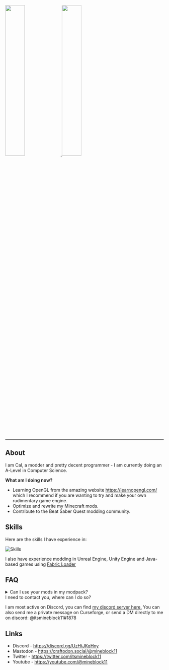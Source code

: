 <div align="left">
            
<a href="https://mineblock11.dev/beat-saber/mods" target="_blank">
  <img width="35%" height="auto" src="https://github.com/mineblock11/mineblock11/blob/master/bsmodse-.png?raw=true" />
</a>

<a href="https://www.curseforge.com/members/itsmineblock11/projects" target="_blank">
  <img width="35%" height="auto" src="https://github.com/mineblock11/mineblock11/blob/master/mcmodse-.png?raw=true" />
</a>

</div>

<hr />

## About

I am Cal, a modder and pretty decent programmer - I am currently doing an A-Level in Computer Science.

**What am I doing now?** 

- Learning OpenGL from the amazing website https://learnopengl.com/ which I recommend if you are wanting to try and make your own rudimentary game engine.
- Optimize and rewrite my Minecraft mods.
- Contribute to the Beat Saber Quest modding community.

## Skills

Here are the skills I have experience in:

![Skills](https://skillicons.dev/icons?i=cpp,c,cmake,cs,java,unity,html,js,scss,idea,visualstudio,figma&perline=6)

I also have experience modding in Unreal Engine, Unity Engine and Java-based games using [Fabric Loader](https://github.com/fabricmc/fabric-loader)

## FAQ

<details>
  <summary>Can I use your mods in my modpack?</summary>
 
  You have full permission to include my mods in modpacks ***with credit given either in the changelog or description of the modpack*** on curseforge/modrinth. Credits include a link to the mod's curseforge or modrinth page. Exceptions can be granted by DMing me on discord.
  
</details>



<detais>
  <summary>I need to contact you, where can I do so?</summary>
 
  I am most active on Discord, you can find [my discord server here.](https://discord.gg/UzHtJKqHny)
            You can also send me a private message on Curseforge, or send a DM directly to me on discord: @itsmineblock11#1878
</details>

## Links

+ Discord - https://discord.gg/UzHtJKqHny
+ Mastodon - https://craftodon.social/@mineblock11
+ Twitter - https://twitter.com/itsmineblock11
+ Youtube - https://youtube.com/@mineblock11
